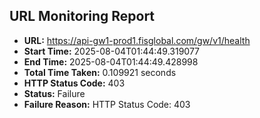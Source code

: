 ## URL Monitoring Report

- **URL:** https://api-gw1-prod1.fisglobal.com/gw/v1/health
- **Start Time:** 2025-08-04T01:44:49.319077
- **End Time:** 2025-08-04T01:44:49.428998
- **Total Time Taken:** 0.109921 seconds
- **HTTP Status Code:** 403
- **Status:** Failure
- **Failure Reason:** HTTP Status Code: 403
